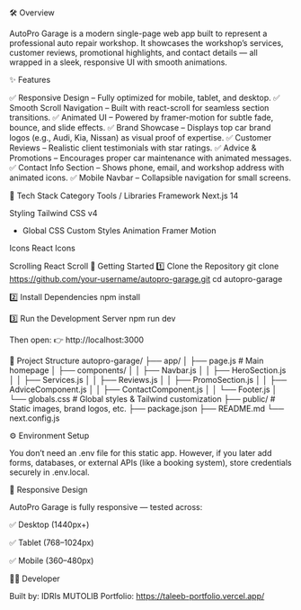 



🛠️ Overview

AutoPro Garage is a modern single-page web app built to represent a professional auto repair workshop.
It showcases the workshop’s services, customer reviews, promotional highlights, and contact details — all wrapped in a sleek, responsive UI with smooth animations.

✨ Features

✅ Responsive Design – Fully optimized for mobile, tablet, and desktop.
✅ Smooth Scroll Navigation – Built with react-scroll for seamless section transitions.
✅ Animated UI – Powered by framer-motion for subtle fade, bounce, and slide effects.
✅ Brand Showcase – Displays top car brand logos (e.g., Audi, Kia, Nissan) as visual proof of expertise.
✅ Customer Reviews – Realistic client testimonials with star ratings.
✅ Advice & Promotions – Encourages proper car maintenance with animated messages.
✅ Contact Info Section – Shows phone, email, and workshop address with animated icons.
✅ Mobile Navbar – Collapsible navigation for small screens.

🧱 Tech Stack
Category	Tools / Libraries
Framework	Next.js 14

Styling	Tailwind CSS v4
 + Global CSS Custom Styles
Animation	Framer Motion

Icons	React Icons

Scrolling	React Scroll
🚀 Getting Started
1️⃣ Clone the Repository
git clone https://github.com/your-username/autopro-garage.git
cd autopro-garage

2️⃣ Install Dependencies
npm install

3️⃣ Run the Development Server
npm run dev


Then open:
👉 http://localhost:3000

📂 Project Structure
autopro-garage/
├── app/
│   ├── page.js              # Main homepage
│   ├── components/
│   │   ├── Navbar.js
│   │   ├── HeroSection.js
│   │   ├── Services.js
│   │   ├── Reviews.js
│   │   ├── PromoSection.js
│   │   ├── AdviceComponent.js
│   │   ├── ContactComponent.js
│   │   └── Footer.js
│   └── globals.css          # Global styles & Tailwind customization
├── public/                  # Static images, brand logos, etc.
├── package.json
├── README.md
└── next.config.js

⚙️ Environment Setup

You don’t need an .env file for this static app.
However, if you later add forms, databases, or external APIs (like a booking system), store credentials securely in .env.local.

📱 Responsive Design

AutoPro Garage is fully responsive — tested across:

✅ Desktop (1440px+)

✅ Tablet (768–1024px)

✅ Mobile (360–480px)


🧑‍💻 Developer

Built by: IDRIs MUTOLIB
Portfolio: https://taleeb-portfolio.vercel.app/